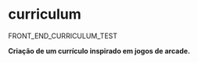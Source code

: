 # curriculum
FRONT_END_CURRICULUM_TEST


**Criação de um currículo inspirado em jogos de arcade.**


